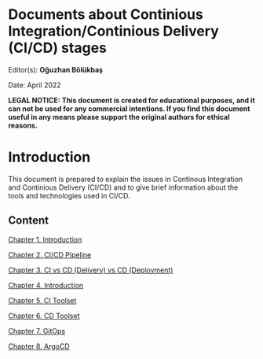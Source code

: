 # Documents about Continious Integration/Continious Delivery (CI/CD) stages

Editor(s): **Oğuzhan Bölükbaş**

Date: April 2022

<!---

**Resources:**

> - 
> - 
> - 

--->

**LEGAL NOTICE: This document is created for educational purposes, and it can not be used for any commercial intentions. If you find this document useful in any means please support the original authors for ethical reasons.**

# Introduction
This document is prepared to explain the issues in Continous Integration and Continious Delivery (CI/CD) and to give brief information about the tools and technologies used in CI/CD.

## Content

[Chapter 1. Introduction](./ch1_introduction.md)

[Chapter 2. CI/CD Pipeline](./ch2_ci-cd_pipeline.md)

[Chapter 3. CI vs CD (Delivery) vs CD (Deployment)](./ch3_ci_vs_cd_vs_cd.md)

[Chapter 4. Introduction](./ch4_build_ci_with_azuredevops.md)

[Chapter 5. CI Toolset](./ch5_ci_toolset.md)

[Chapter 6. CD Toolset](./ch6_cd_toolset.md)

[Chapter 7. GitOps](./ch7_gitops.md)

[Chapter 8. ArgoCD](./ch8_argocd.md)
